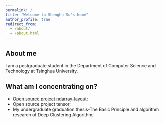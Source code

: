 ```yaml
---
permalink: /
title: "Welcome to Shenghu Su's home"
author_profile: true
redirect_from:
  - /about/
  - /about.html
---
```


## About me

I am a postgraduate student in the Department of Computer Science and Technology at Tsinghua University.

## What am I concentrating on?

- [Open source project ndarray-layout](https://github.com/Simon25772/ndarray-layout);
- Open source project tensor;
- My undergraduate graduation thesis-The Basic Principle and algorithm research of Deep Clustering Algorithm;
